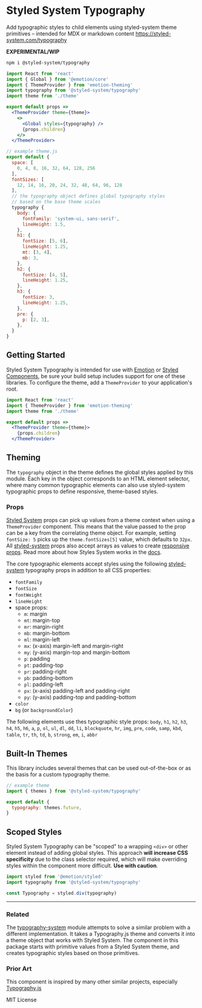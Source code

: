 
# Styled System Typography

Add typographic styles to child elements using styled-system theme primitives – intended for MDX or markdown content
https://styled-system.com/typography

**EXPERIMENTAL/WIP**

```sh
npm i @styled-system/typography
```

```jsx
import React from 'react'
import { Global } from '@emotion/core'
import { ThemeProvider } from 'emotion-theming'
import typography from '@styled-system/typography'
import theme from './theme'

export default props =>
  <ThemeProvider theme={theme}>
    <>
      <Global styles={typography} />
      {props.children}
    </>
  </ThemeProvider>
```

```js
// example theme.js
export default {
  space: [
    0, 4, 8, 16, 32, 64, 128, 256
  ],
  fontSizes: [
    12, 14, 16, 20, 24, 32, 48, 64, 96, 128
  ],
  // the typography object defines global typography styles
  // based on the base theme scales
  typography {
    body: {
      fontFamily: 'system-ui, sans-serif',
      lineHeight: 1.5,
    },
    h1: {
      fontSize: [5, 6],
      lineHeight: 1.25,
      mt: [3, 4],
      mb: 3,
    },
    h2: {
      fontSize: [4, 5],
      lineHeight: 1.25,
    },
    h3: {
      fontSize: 3,
      lineHeight: 1.25,
    },
    pre: {
      p: [2, 3],
    },
  }
}
```

## Getting Started

Styled System Typography is intended for use with [Emotion][] or [Styled Components][], be sure your build setup includes support
for one of these libraries.
To configure the theme, add a `ThemeProvider` to your application's root.

```jsx
import React from 'react'
import { ThemeProvider } from 'emotion-theming'
import theme from './theme'

export default props =>
  <ThemeProvider theme={theme}>
    {props.children}
  </ThemeProvider>
```

## Theming

The `typography` object in the theme defines the global styles applied by this module. Each key in the object corresponds to an HTML element selector, where many common typographic elements can also use styled-system typographic props to define responsive, theme-based styles.

### Props

[Styled System][] props can pick up values from a theme context when using a `ThemeProvider` component.
This means that the value passed to the prop can be a key from the correlating theme object.
For example, setting `fontSize: 5` picks up the `theme.fontSizes[5]` value, which defaults to `32px`.
All [styled-system][] props also accept arrays as values to create [responsive props][].
Read more about how Styles System works in the [docs][styled-system].

The core typographic elements accept styles using the following [styled-system][] typography props in addition to all CSS properties:

- `fontFamily`
- `fontSize`
- `fontWeight`
- `lineHeight`
- space props:
  - `m`: margin
  - `mt`: margin-top
  - `mr`: margin-right
  - `mb`: margin-bottom
  - `ml`: margin-left
  - `mx`: (x-axis) margin-left and margin-right
  - `my`: (y-axis) margin-top and margin-bottom
  - `p`: padding
  - `pt`: padding-top
  - `pr`: padding-right
  - `pb`: padding-bottom
  - `pl`: padding-left
  - `px`: (x-axis) padding-left and padding-right
  - `py`: (y-axis) padding-top and padding-bottom
- `color`
- `bg` (or `backgroundColor`)

The following elements use thes typographic style props:
`body`, `h1`, `h2`, `h3`, `h4`, `h5`, `h6`, `a`, `p`, `ol`, `ul`, `dl`, `dd`, `li`, `blockquote`, `hr`, `img`, `pre`, `code`, `samp`, `kbd`, `table`, `tr`, `th`, `td`, `b`, `strong`, `em`, `i`, `abbr`


## Built-In Themes

This library includes several themes that can be used out-of-the-box or as the basis for a custom typography theme.

```jsx
// example theme
import { themes } from '@styled-system/typography'

export default {
  typography: themes.future,
}
```

## Scoped Styles

Styled System Typography can be "scoped" to a wrapping `<div>` or other element instead of adding global styles.
This approach **will increase CSS specificity** due to the class selector required, which will make overriding styles within the component more difficult. **Use with caution**.

```jsx
import styled from '@emotion/styled'
import typography from '@styled-system/typography'

const Typography = styled.div(typography)
```

---

### Related

The [typography-system][] module attempts to solve a similar problem with a different implementation. It takes a Typography.js theme and converts it into a theme object that works with Styled System. The component in this package starts with primitive values from a Styled System theme, and creates typographic styles based on those primitives.

### Prior Art

This component is inspired by many other similar projects, especially [Typography.js][]

[styled system]: https://styled-system.com
[styled-system]: https://styled-system.com
[responsive props]: https://styled-system.com/responsive-styles
[emotion]: https://emotion.sh
[styled components]: https://styled-components.com
[typography.js]: https://kyleamathews.github.io/typography.js/
[typography-system]: https://github.com/jxnblk/typography-system

MIT License
